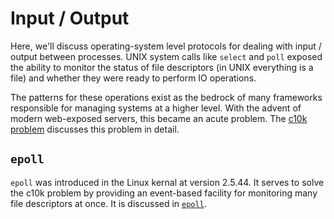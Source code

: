# Input / Output
Here, we'll discuss operating-system level protocols for dealing with input / output between processes. UNIX system calls like `select` and `poll` exposed the ability to monitor the status of file descriptors (in UNIX everything is a file) and whether they were ready to perform IO operations.

The patterns for these operations exist as the bedrock of many frameworks responsible for managing systems at a higher level. With the advent of modern web-exposed servers, this became an acute problem. The [c10k problem](http://www.kegel.com/c10k.html) discusses this problem in detail.

## `epoll`
`epoll` was introduced in the Linux kernal at version 2.5.44. It serves to solve the c10k problem by providing an event-based facility for monitoring many file descriptors at once. It is discussed in [`epoll`](./epoll).

